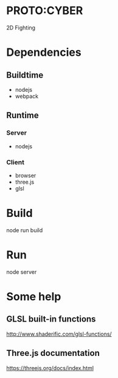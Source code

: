 # PROTO:CYBER
2D Fighting

# Dependencies
## Buildtime
* nodejs
* webpack
## Runtime
### Server
* nodejs
### Client
* browser
* three.js
* glsl

# Build
node run build

# Run
node server

# Some help
## GLSL built-in functions
http://www.shaderific.com/glsl-functions/

## Three.js documentation
https://threejs.org/docs/index.html
